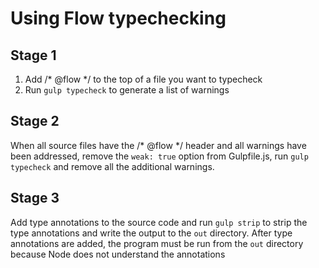 Using Flow typechecking
=======================

Stage 1
-------
1. Add /* @flow */ to the top of a file you want to typecheck
2. Run `gulp typecheck` to generate a list of warnings

Stage 2
-------
When all source files have the /* @flow */ header and all warnings have been
addressed, remove the `weak: true` option from Gulpfile.js, run
`gulp typecheck` and remove all the additional warnings.

Stage 3
-------
Add type annotations to the source code and run `gulp strip` to strip
the type annotations and write the output to the `out` directory. After
type annotations are added, the program must be run from the `out` directory
because Node does not understand the annotations
